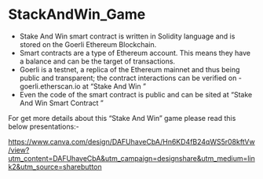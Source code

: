# StackAndWin_Game

- Stake And Win smart contract is written in Solidity language and is stored on the Goerli Ethereum Blockchain.
- Smart contracts are a type of Ethereum account. This means they have a balance and can be the target of transactions. 
- Goerli is a testnet, a replica of the Ethereum mainnet and thus being public and transparent; the contract interactions can be verified on -    goerli.etherscan.io at “Stake And Win ”
- Even the code of the smart contract is public and can be sited at “Stake And Win Smart Contract ”

For get more details about this “Stake And Win” game please read this below presentations:-

https://www.canva.com/design/DAFUhaveCbA/Hn6KD4fB24qWS5r08kftVw/view?utm_content=DAFUhaveCbA&utm_campaign=designshare&utm_medium=link2&utm_source=sharebutton
